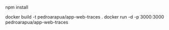 npm install

docker build -t pedroarapua/app-web-traces .
docker run -d -p 3000:3000 pedroarapua/app-web-traces